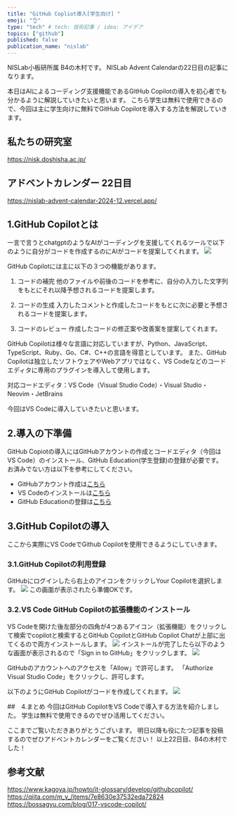 ```yaml
---
title: "GitHub Copliot導入[学生向け] "
emoji: "👌"
type: "tech" # tech: 技術記事 / idea: アイデア
topics: ["github"]
published: false
publication_name: "nislab"
---
```

NISLab小板研所属 B4の木村です。
NISLab Advent Calendarの22日目の記事になります。

本日はAIによるコーディング支援機能であるGitHub Copilotの導入を初心者でも分かるように解説していきたいと思います。
こちら学生は無料で使用できるので、今回は主に学生向けに無料でGitHub Copilotを導入する方法を解説していきます。

## 私たちの研究室
https://nisk.doshisha.ac.jp/

## アドベントカレンダー 22日目
https://nislab-advent-calendar-2024-12.vercel.app/

## 1.GitHub Copilotとは
一言で言うとchatgptのようなAIがコーディングを支援してくれるツールで以下のように自分がコードを作成するのにAIがコードを提案してくれます。
![](https://storage.googleapis.com/zenn-user-upload/aa7c1d531493-20241219.png)

GitHub Copilotには主に以下の３つの機能があります。

1. コードの補完
他のファイルや前後のコードを参考に、自分の入力した文字列をもとにそれ以降予想されるコードを提案します。

2. コードの生成
入力したコメントと作成したコードをもとに次に必要と予想されるコードを提案します。

3. コードのレビュー
作成したコードの修正案や改善案を提案してくれます。

GitHub Copilotは様々な言語に対応していますが、Python、JavaScript、TypeScript、Ruby、Go、C#、C++の言語を得意としています。
また、GitHub Copilotは独立したソフトウェアやWebアプリではなく、VS Codeなどのコードエディタに専用のプラグインを導入して使用します。

対応コードエディタ：VS Code（Visual Studio Code）・Visual Studio・Neovim・JetBrains

今回はVS Codeに導入していきたいと思います。

## 2.導入の下準備
GitHub Copiotの導入にはGitHubアカウントの作成とコードエディタ（今回はVS Code）のインストール、GitHub Education(学生登録)の登録が必要です。
お済みでない方は以下を参考にしてください。
- GitHubアカウント作成は[こちら](https://zenn.dev/keison8864/articles/069d9be35b92c2)
- VS Codeのインストールは[こちら](https://qiita.com/YurimyMiyu/items/5ce7821f1e3e5905c3ee)
- GitHub Educationの登録は[こちら](https://docs.github.com/ja/education/explore-the-benefits-of-teaching-and-learning-with-github-education/github-education-for-students/apply-to-github-education-as-a-student)

## 3.GitHub Copilotの導入
ここから実際にVS CodeでGithub Copilotを使用できるようにしていきます。

### 3.1.GitHub Copilotの利用登録
GitHubにログインしたら右上のアイコンをクリックしYour Copilotを選択します。
![](https://storage.googleapis.com/zenn-user-upload/5d15b2cf23dc-20241219.png)
この画面が表示されたら準備OKです。

### 3.2.VS Code GitHub Copilotの拡張機能のインストール
VS Codeを開けた後左部分の四角が4つあるアイコン（拡張機能）をクリックして検索でcopilotと検索するとGitHub CopilotとGitHub Copilot Chatが上部に出てくるので両方インストールします。
![](https://storage.googleapis.com/zenn-user-upload/612540546694-20241219.png)
インストールが完了したら以下のような画面が表示されるので「Sign in to GitHub」をクリックします。
![](https://storage.googleapis.com/zenn-user-upload/8afe7f848cd5-20241219.png)


GitHubのアカウントへのアクセスを「Allow」で許可します。
「Authorize Visual Studio Code」をクリックし、許可します。

以下のようにGitHub Copilotがコードを作成してくれます。
![](https://storage.googleapis.com/zenn-user-upload/aa7c1d531493-20241219.png)

##　4.まとめ 
今回はGitHub CopilotをVS Codeで導入する方法を紹介しました。
学生は無料で使用できるのでぜひ活用してください。

ここまでご覧いただきありがとうございます。
明日以降も役にたつ記事を投稿するのでぜひアドベントカレンダーをご覧ください！
以上22日目、B4の木村でした！
## 参考文献
https://www.kagoya.jp/howto/it-glossary/develop/githubcopilot/
https://qiita.com/m_y_/items/7e8630e37532eda72824
https://bossagyu.com/blog/017-vscode-copilot/
